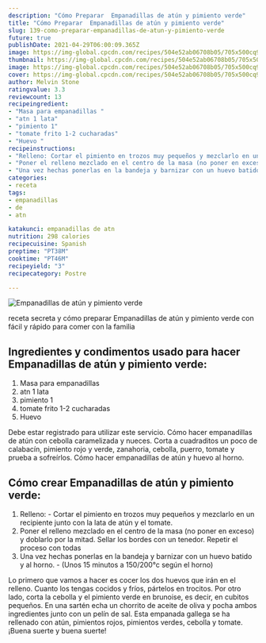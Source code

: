 ```yaml
---
description: "Cómo Preparar  Empanadillas de atún y pimiento verde"
title: "Cómo Preparar  Empanadillas de atún y pimiento verde"
slug: 139-como-preparar-empanadillas-de-atun-y-pimiento-verde
future: true
publishDate: 2021-04-29T06:00:09.365Z
image: https://img-global.cpcdn.com/recipes/504e52ab06708b05/705x500cq90/empanadillas-de-atun-y-pimiento-verde-foto-principal.jpg
thumbnail: https://img-global.cpcdn.com/recipes/504e52ab06708b05/705x500cq90/empanadillas-de-atun-y-pimiento-verde-foto-principal.jpg
image: https://img-global.cpcdn.com/recipes/504e52ab06708b05/705x500cq90/empanadillas-de-atun-y-pimiento-verde-foto-principal.jpg
cover: https://img-global.cpcdn.com/recipes/504e52ab06708b05/705x500cq90/empanadillas-de-atun-y-pimiento-verde-foto-principal.jpg
author: Melvin Stone
ratingvalue: 3.3
reviewcount: 13
recipeingredient:
- "Masa para empanadillas "
- "atn 1 lata"
- "pimiento 1"
- "tomate frito 1-2 cucharadas"
- "Huevo "
recipeinstructions:
- "Relleno: Cortar el pimiento en trozos muy pequeños y mezclarlo en un recipiente junto con la lata de atún y el tomate."
- "Poner el relleno mezclado en el centro de la masa (no poner en exceso) y doblarlo por la mitad. Sellar los bordes con un tenedor. Repetir el proceso con todas"
- "Una vez hechas ponerlas en la bandeja y barnizar con un huevo batido y al horno. (Unos 15 minutos a 150/200°c según el horno)"
categories:
- receta
tags:
- empanadillas
- de
- atn

katakunci: empanadillas de atn 
nutrition: 298 calories
recipecuisine: Spanish
preptime: "PT38M"
cooktime: "PT46M"
recipeyield: "3"
recipecategory: Postre

---
```



![Empanadillas de atún y pimiento verde](https://img-global.cpcdn.com/recipes/504e52ab06708b05/705x500cq90/empanadillas-de-atun-y-pimiento-verde-foto-principal.jpg)

receta secreta y cómo preparar Empanadillas de atún y pimiento verde con fácil y rápido para comer con la familia

<!--inarticleads1-->

## Ingredientes y condimentos usado para hacer Empanadillas de atún y pimiento verde:

1. Masa para empanadillas 
1. atn 1 lata
1. pimiento 1
1. tomate frito 1-2 cucharadas
1. Huevo 

Debe estar registrado para utilizar este servicio. Cómo hacer empanadillas de atún con cebolla caramelizada y nueces. Corta a cuadraditos un poco de calabacín, pimiento rojo y verde, zanahoria, cebolla, puerro, tomate y prueba a sofreírlos. Cómo hacer empanadillas de atún y huevo al horno. 

<!--inarticleads2-->

## Cómo crear Empanadillas de atún y pimiento verde:

1. Relleno: - Cortar el pimiento en trozos muy pequeños y mezclarlo en un recipiente junto con la lata de atún y el tomate.
1. Poner el relleno mezclado en el centro de la masa (no poner en exceso) y doblarlo por la mitad. Sellar los bordes con un tenedor. Repetir el proceso con todas
1. Una vez hechas ponerlas en la bandeja y barnizar con un huevo batido y al horno. - (Unos 15 minutos a 150/200°c según el horno)


Lo primero que vamos a hacer es cocer los dos huevos que irán en el relleno. Cuanto los tengas cocidos y fríos, pártelos en trocitos. Por otro lado, corta la cebolla y el pimiento verde en brunoise, es decir, en cubitos pequeños. En una sartén echa un chorrito de aceite de oliva y pocha ambos ingredientes junto con un pelín de sal. Esta empanada gallega se ha rellenado con atún, pimientos rojos, pimientos verdes, cebolla y tomate. 
¡Buena suerte y buena suerte!

